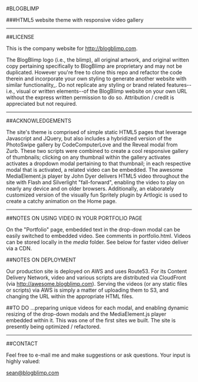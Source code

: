 #BLOGBLIMP

###HTML5 website theme with responsive video gallery

------------------------------------------------------------------------

##LICENSE

This is the company website for <http://blogblimp.com>.

The BlogBlimp logo (i.e., the blimp), all original artwork, and original written copy pertaining specifically to BlogBlimp are proprietary and may not be duplicated.  However you're free to clone this repo and refactor the code therein and incorporate your own styling to generate another website with similar functionality_.  Do not replicate any styling or brand related features--i.e., visual or written elements--of the BlogBlimp website on your own URL without the express written permission to do so.  Attribution / credit is appreciated but not required.

------------------------------------------------------------------------

##ACKNOWLEDGEMENTS

The site's theme is comprised of simple static HTML5 pages that leverage Javascript and JQuery, but also includes a hybridized version of the PhotoSwipe gallery by CodeComputerLove and the Reveal modal from Zurb.  These two scripts were combined to create a cool responsive gallery of thumbnails; clicking on any thumbnail within the gallery activates activates a dropdown modal pertaining to that thumbnail; in each respective modal that is activated, a related video can be embedded.  The awesome MediaElement.js player by John Dyer delivers HTML5 video throughout the site with Flash and Silverlight "fall-forward", enabling the video to play on nearly any device and on older browsers.  Additionally, an elaborately customized version of the visually fun Spritely plugin by Artlogic is used to create a catchy animation on the Home page.

------------------------------------------------------------------------

##NOTES ON USING VIDEO IN YOUR PORTFOLIO PAGE

On the "Portfolio" page, embedded text in the drop-down modal can be easily switched to embedded video.  See comments in portfolio.html.  Videos can be stored locally in the *media* folder.  See below for faster video deliver via a CDN.


##NOTES ON DEPLOYMENT

Our production site is deployed on AWS and uses Route53. For its Content Delivery Network, video and various scripts are distributed via CloudFront (via http://awesome.blogblimp.com).  Serving the videos (or any static files or scripts) via AWS is simply a matter of uploading them to S3, and changing the URL within the appropriate HTML files.

##TO DO
...preparing unique videos for each modal, and enabling dynamic resizing of the drop-down modals and the MediaElement.js player embedded within it. This was one of the first sites we built.  The site is presently being optimized / refactored.

------------------------------------------------------------------------

##CONTACT

Feel free to e-mail me and make suggestions or ask questions.  Your input is highly valued:

sean@blogblimp.com
